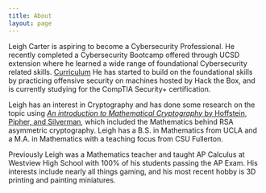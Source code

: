 ```yaml
---
title: About
layout: page
---
```

Leigh Carter is aspiring to become a Cybersecurity Professional. He recently completed a Cybersecurity Bootcamp offered through UCSD extension where he learned a wide range of foundational Cybersecurity related skills. [Curriculum](https://bootcamp.extension.ucsd.edu/cybersecurity/curriculum/) He has started to build on the foundational skills by practicing offensive security on machines hosted by Hack the Box, and is currently studying for the CompTIA Security+ certification.

Leigh has an interest in Cryptography and has done some research on the topic using [*An introduction to Mathematical Cryptography* by Hoffstein, Pipher, and Silverman](https://www.google.com/books/edition/An_Introduction_to_Mathematical_Cryptogr/z2SBIhmqMBMC?hl=en&gbpv=1&printsec=frontcover), which included the Mathematics behind RSA asymmetric cryptography. Leigh has a B.S. in Mathematics from UCLA and a M.A. in Mathematics with a teaching focus from CSU Fullerton.

Previously Leigh was a Mathematics teacher and taught AP Calculus at Westview High School with 100% of his students passing the AP Exam. His interests include nearly all things gaming, and his most recent hobby is 3D printing and painting miniatures.

